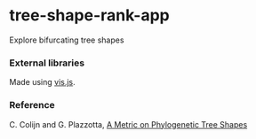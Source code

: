 # tree-shape-rank-app
Explore bifurcating tree shapes

### External libraries

Made using [vis.js](https://visjs.org/).

### Reference

C. Colijn and G. Plazzotta, [A Metric on Phylogenetic Tree Shapes](https://doi.org/10.1093/sysbio/syx046)